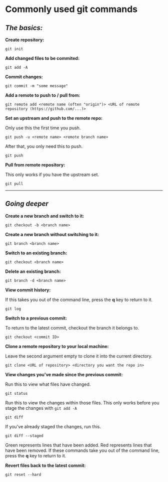 # Commonly used git commands

## ***The basics:***

**Create repository:**
```
git init
```

**Add changed files to be commited:**
```
git add -A
```

**Commit changes:**
```
git commit -m "some message"
```

**Add a remote to push to / pull from:**
```
git remote add <remote name (often "origin")> <URL of remote repository (https://github.com/...)>
```

**Set an upstream and push to the remote repo:**

Only use this the first time you push.
```
git push -u <remote name> <remote branch name> 
```

After that, you only need this to push.
```
git push
```

**Pull from remote repository:**

This only works if you have the upstream set.
```
git pull
```

---

## ***Going deeper***

**Create a new branch and switch to it:**
```
git checkout -b <branch name>
```

**Create a new branch without switching to it:**
```
git branch <branch name>
```

**Switch to an existing branch:**
```
git checkout <branch name>
```

**Delete an existing branch:**
```
git branch -d <branch name>
```

**View commit history:**

If this takes you out of the command line, press the **q** key to return to it.
```
git log
```

**Switch to a previous commit:**

To return to the latest commit, checkout the branch it belongs to.
```
git checkout <commit ID>
```

**Clone a remote repository to your local machine:**

Leave the second argument empty to clone it into the current directory.
```
git clone <URL of repository> <directory you want the repo in>
```

**View changes you've made since the previous commit:**

Run this to view what files have changed.
```
git status
```

Run this to view the changes within those files. This only works before you stage the changes with `git add -A`
```
git diff
```

If you've already staged the changes, run this.
```
git diff --staged
```

Green represents lines that have been added. Red represents lines that have been removed. If these commands take you out of the command line, press the **q** key to return to it.

**Revert files back to the latest commit:**
```
git reset --hard
```
